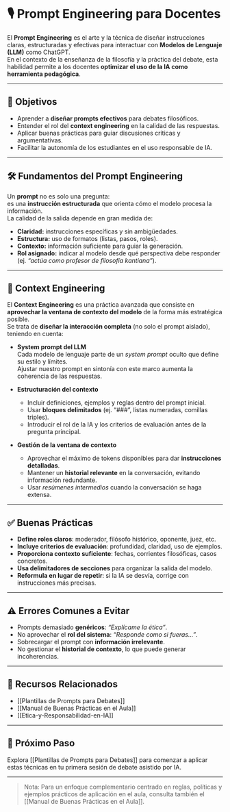 # 🎙️ Prompt Engineering para Docentes

El **Prompt Engineering** es el arte y la técnica de diseñar instrucciones claras, estructuradas y efectivas para interactuar con **Modelos de Lenguaje (LLM)** como ChatGPT.  
En el contexto de la enseñanza de la filosofía y la práctica del debate, esta habilidad permite a los docentes **optimizar el uso de la IA como herramienta pedagógica**.

---

## 🎯 Objetivos
- Aprender a **diseñar prompts efectivos** para debates filosóficos.  
- Entender el rol del **context engineering** en la calidad de las respuestas.  
- Aplicar buenas prácticas para guiar discusiones críticas y argumentativas.  
- Facilitar la autonomía de los estudiantes en el uso responsable de IA.  

---

## 🛠️ Fundamentos del Prompt Engineering

Un **prompt** no es solo una pregunta:  
es una **instrucción estructurada** que orienta cómo el modelo procesa la información.  
La calidad de la salida depende en gran medida de:  
- **Claridad:** instrucciones específicas y sin ambigüedades.  
- **Estructura:** uso de formatos (listas, pasos, roles).  
- **Contexto:** información suficiente para guiar la generación.  
- **Rol asignado:** indicar al modelo desde qué perspectiva debe responder (ej. *“actúa como profesor de filosofía kantiana”*).  

---

## 🧭 Context Engineering

El **Context Engineering** es una práctica avanzada que consiste en **aprovechar la ventana de contexto del modelo** de la forma más estratégica posible.  
Se trata de **diseñar la interacción completa** (no solo el prompt aislado), teniendo en cuenta:

- **System prompt del LLM**  
  Cada modelo de lenguaje parte de un *system prompt* oculto que define su estilo y límites.  
  Ajustar nuestro prompt en sintonía con este marco aumenta la coherencia de las respuestas.  

- **Estructuración del contexto**  
  - Incluir definiciones, ejemplos y reglas dentro del prompt inicial.  
  - Usar **bloques delimitados** (ej. “###”, listas numeradas, comillas triples).  
  - Introducir el rol de la IA y los criterios de evaluación antes de la pregunta principal.  

- **Gestión de la ventana de contexto**  
  - Aprovechar el máximo de tokens disponibles para dar **instrucciones detalladas**.  
  - Mantener un **historial relevante** en la conversación, evitando información redundante.  
  - Usar *resúmenes intermedios* cuando la conversación se haga extensa.  

---

## ✅ Buenas Prácticas
- **Define roles claros**: moderador, filósofo histórico, oponente, juez, etc.  
- **Incluye criterios de evaluación**: profundidad, claridad, uso de ejemplos.  
- **Proporciona contexto suficiente**: fechas, corrientes filosóficas, casos concretos.  
- **Usa delimitadores de secciones** para organizar la salida del modelo.  
- **Reformula en lugar de repetir**: si la IA se desvía, corrige con instrucciones más precisas.  

---

## ⚠️ Errores Comunes a Evitar
- Prompts demasiado **genéricos**: *“Explícame la ética”*.  
- No aprovechar el **rol del sistema**: *“Responde como si fueras…”*.  
- Sobrecargar el prompt con **información irrelevante**.  
- No gestionar el **historial de contexto**, lo que puede generar incoherencias.  

---

## 📂 Recursos Relacionados
- [[Plantillas de Prompts para Debates]]  
- [[Manual de Buenas Prácticas en el Aula]]  
- [[Etica-y-Responsabilidad-en-IA]]  

---

## 🚀 Próximo Paso
Explora [[Plantillas de Prompts para Debates]] para comenzar a aplicar estas técnicas en tu primera sesión de debate asistido por IA.

---

> Nota: Para un enfoque complementario centrado en reglas, políticas y ejemplos prácticos de aplicación en el aula, consulta también el [[Manual de Buenas Prácticas en el Aula]].